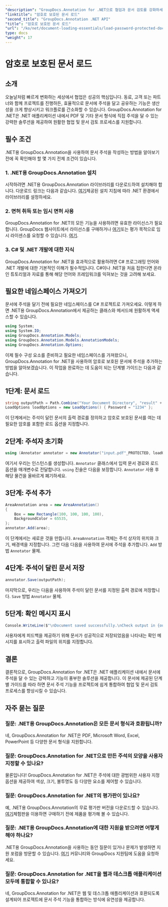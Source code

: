 ```yaml
---
"description": "GroupDocs.Annotation for .NET으로 협업과 문서 검토를 강화하세요. .NET 앱에서 PDF에 주석을 달고 더욱 원활하게 작업하세요."
"linktitle": "암호로 보호된 문서 로드"
"second_title": "GroupDocs.Annotation .NET API"
"title": "암호로 보호된 문서 로드"
"url": "/ko/net/document-loading-essentials/load-password-protected-documents/"
type: docs
"weight": 17
---
```


# 암호로 보호된 문서 로드

## 소개
오늘날처럼 빠르게 변화하는 세상에서 협업은 성공의 핵심입니다. 동료, 고객 또는 파트너와 함께 프로젝트를 진행하든, 효율적으로 문서에 주석을 달고 공유하는 기능은 생산성을 크게 향상시키고 워크플로를 간소화할 수 있습니다. GroupDocs.Annotation for .NET은 .NET 애플리케이션 내에서 PDF 및 기타 문서 형식에 직접 주석을 달 수 있는 강력한 솔루션을 제공하여 원활한 협업 및 문서 검토 프로세스를 지원합니다.
## 필수 조건
.NET용 GroupDocs.Annotation을 사용하여 문서 주석을 작성하는 방법을 알아보기 전에 꼭 확인해야 할 몇 가지 전제 조건이 있습니다.
### 1. .NET용 GroupDocs.Annotation 설치
시작하려면 .NET용 GroupDocs.Annotation 라이브러리를 다운로드하여 설치해야 합니다. 다운로드 링크는 다음과 같습니다. [여기](https://releases.groupdocs.com/annotation/net/)제공된 설치 지침에 따라 .NET 환경에서 라이브러리를 설정하세요.
### 2. 면허 취득 또는 임시 면허 사용
GroupDocs.Annotation for .NET의 모든 기능을 사용하려면 유효한 라이선스가 필요합니다. GroupDocs 웹사이트에서 라이선스를 구매하거나 [여기](https://purchase.groupdocs.com/buy)또는 평가 목적으로 임시 라이센스를 요청할 수 있습니다. [여기](https://purchase.groupdocs.com/temporary-license/).
### 3. C# 및 .NET 개발에 대한 지식
GroupDocs.Annotation for .NET을 효과적으로 활용하려면 C# 프로그래밍 언어와 .NET 개발에 대한 기본적인 이해가 필수적입니다. C#이나 .NET을 처음 접한다면 온라인 튜토리얼과 자료를 통해 해당 언어와 프레임워크를 익혀보는 것을 고려해 보세요.

## 필요한 네임스페이스 가져오기
문서에 주석을 달기 전에 필요한 네임스페이스를 C# 프로젝트로 가져오세요. 이렇게 하면 .NET용 GroupDocs.Annotation에서 제공하는 클래스와 메서드에 원활하게 액세스할 수 있습니다.
```csharp
using System;
using System.IO;
using GroupDocs.Annotation.Models;
using GroupDocs.Annotation.Models.AnnotationModels;
using GroupDocs.Annotation.Options;
```

이제 필수 구성 요소를 준비하고 필요한 네임스페이스를 가져왔으니, GroupDocs.Annotation for .NET을 사용하여 암호로 보호된 문서에 주석을 추가하는 방법을 알아보겠습니다. 이 작업을 완료하는 데 도움이 되는 단계별 가이드는 다음과 같습니다.
## 1단계: 문서 로드
```csharp
string outputPath = Path.Combine("Your Document Directory", "result" + Path.GetExtension("input.pdf"));
LoadOptions loadOptions = new LoadOptions() { Password = "1234" };
```
이 단계에서는 주석이 달린 문서의 출력 경로를 정의하고 암호로 보호된 문서를 여는 데 필요한 암호를 포함한 로드 옵션을 지정합니다.
## 2단계: 주석자 초기화
```csharp
using (Annotator annotator = new Annotator("input.pdf"_PROTECTED, loadOptions))
```
여기서 우리는 인스턴스를 생성합니다. `Annotator` 클래스에서 입력 문서 경로와 로드 옵션을 매개변수로 전달합니다. `using` 진술은 다음을 보장합니다. `Annotator` 사용 후 해당 물건을 올바르게 폐기하세요.
## 3단계: 주석 추가
```csharp
AreaAnnotation area = new AreaAnnotation()
{
    Box = new Rectangle(100, 100, 100, 100),
    BackgroundColor = 65535,
};
annotator.Add(area);
```
이 단계에서는 새로운 것을 만듭니다. `AreaAnnotation` 객체는 주석 상자의 위치와 크기, 배경색을 지정합니다. 그런 다음 다음을 사용하여 문서에 주석을 추가합니다. `Add` 방법 `Annotator` 물체.
## 4단계: 주석이 달린 문서 저장
```csharp
annotator.Save(outputPath);
```
마지막으로, 우리는 다음을 사용하여 주석이 달린 문서를 지정된 출력 경로에 저장합니다. `Save` 방법 `Annotator` 물체.
## 5단계: 확인 메시지 표시
```csharp
Console.WriteLine($"\nDocument saved successfully.\nCheck output in {outputPath}.");
```
사용자에게 피드백을 제공하기 위해 문서가 성공적으로 저장되었음을 나타내는 확인 메시지를 표시하고 출력 파일의 위치를 지정합니다.

## 결론
결론적으로, GroupDocs.Annotation for .NET은 .NET 애플리케이션 내에서 문서에 주석을 달 수 있는 강력하고 기능이 풍부한 솔루션을 제공합니다. 이 문서에 제공된 단계별 가이드를 따라 하면 문서 주석 기능을 프로젝트에 쉽게 통합하여 협업 및 문서 검토 프로세스를 향상시킬 수 있습니다.
## 자주 묻는 질문
### 질문: .NET용 GroupDocs.Annotation은 모든 문서 형식과 호환됩니까?
네, GroupDocs.Annotation for .NET은 PDF, Microsoft Word, Excel, PowerPoint 등 다양한 문서 형식을 지원합니다.
### 질문: GroupDocs.Annotation for .NET으로 만든 주석의 모양을 사용자 지정할 수 있나요?
물론입니다! GroupDocs.Annotation for .NET은 주석에 대한 광범위한 사용자 지정 옵션을 제공하여 색상, 크기, 불투명도 등 다양한 요소를 제어할 수 있습니다.
### 질문: GroupDocs.Annotation for .NET의 평가판이 있나요?
예, .NET용 GroupDocs.Annotation의 무료 평가판 버전을 다운로드할 수 있습니다. [여기](https://releases.groupdocs.com/)체험판을 이용하면 구매하기 전에 제품을 평가해 볼 수 있습니다.
### 질문: .NET용 GroupDocs.Annotation에 대한 지원을 받으려면 어떻게 해야 하나요?
.NET용 GroupDocs.Annotation을 사용하는 동안 질문이 있거나 문제가 발생하면 지원 포럼을 방문할 수 있습니다. [여기](https://forum.groupdocs.com/c/annotation/10) 커뮤니티와 GroupDocs 지원팀에 도움을 요청하세요.
### 질문: GroupDocs.Annotation for .NET을 웹과 데스크톱 애플리케이션 모두에 통합할 수 있나요?
네, GroupDocs.Annotation for .NET은 웹 및 데스크톱 애플리케이션과 호환되도록 설계되어 프로젝트에 문서 주석 기능을 통합하는 방식에 유연성을 제공합니다.